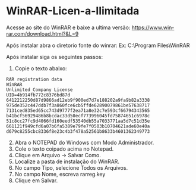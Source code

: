 # WinRAR-Licen-a-Ilimitada

Acesse ao site do WinRAR e baixe a ultima versão:
https://www.win-rar.com/download.html?&L=9

Após instalar abra o diretorio fonte do winrar:
Ex: C:\Program Files\WinRAR

Após instalar siga os seguintes passos:

1. Copie o texto abaixo:
```text
RAR registration data
WinRAR
Unlimited Company License
UID=4b914fb772c8376bd87d
6412212250d87d9866ad12eb9f900ed7d7e188202a9fa9b82a3338
975de352c447ddb7f3a860fce6cb5ffde62890079861be57638717
7131ced835ed65cc743d9777f2ea71a8e32c7e593cf66794343565
b41bcf56929486b8bcdac33d50ecf773996045fd75874651c6978c
51c8cc27fc9d4066fd160eedf53540db55a7033771aa5d7c51d35e
661121f949cfd6a07b6fa5389e79fe7f0503b10704621ade60e40a
d679c8255cbc8336f8e23c4b3f478a52561b8633b4601362349773
```
2. Abra o NOTEPAD do Windows com Modo Administrador.
3. Cole o texto coipado acima no Notepad.
4. Clique em Arquivo -> Salvar Como.
5. Localize a pasta de instalação do WinRAR.
6. No campo Tipo, selecione Todos os Arquivos.
7. No campo Nome, escreva rarreg.key
8. Clique em Salvar.


